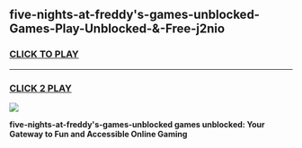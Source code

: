 
## five-nights-at-freddy's-games-unblocked-Games-Play-Unblocked-&-Free-j2nio
<h3>
<a href="https://premium76.site?title=five-nights-at-freddy's-games-unblocked&ref=24A">CLICK TO PLAY</a></h3>
<hr>

<h3>
<a href="https://premium76.site?title=five-nights-at-freddy's-games-unblocked&ref=24A">CLICK 2 PLAY</a>
  
</h3>

<a href="https://premium76.site?title=five-nights-at-freddy's-games-unblocked&ref=24A"><img src="https://clearcache.store/games.png"></a>


**five-nights-at-freddy's-games-unblocked games unblocked: Your Gateway to Fun and Accessible Online Gaming**
